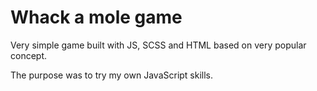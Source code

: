 # Whack a mole game

Very simple game built with JS, SCSS and HTML
based on very popular concept.

The purpose was to try my own JavaScript skills.